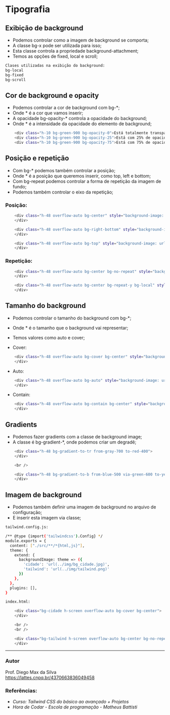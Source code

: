 # Tipografia

## Exibição de background

* Podemos controlar como a imagem de background se comporta;
* A classe bg-x pode ser utilizada para isso;
* Esta classe controla a propriedade background-attachment;
* Temos as opções de fixed, local e scroll;

```bash
Clases utilizadas na exibição do background:
bg-local
bg-fixed
bg-scroll

```

## Cor de background e opacity

* Podemos controlar a cor de background com bg-*;
* Onde * é a cor que vamos inserir;
* A opacidade bg-opacity-* controla a opacidade do background;
* Onde * é a intensidade da opacidade do elemento de background;

```bash
    <div class="h-10 bg-green-900 bg-opacity-0">Está totalmente transparente</div>
    <div class="h-10 bg-green-900 bg-opacity-25">Está com 25% de opacidade</div>
    <div class="h-10 bg-green-900 bg-opacity-75">Está com 75% de opacidade</div>
```

## Posição e repetição

* Com bg-* podemos também controlar a posição;
* Onde * é a posição que queremos inserir, como top, left e bottom;
* Com bg-repeat podemos controlar a forma de repetição da imagem de fundo;
* Podemos também controlar o eixo da repetição;

### Posição:

```bash
    <div class="h-48 overflow-auto bg-center" style="background-image: url(img/bg_cidade.jpg);">
    </div>

    <div class="h-48 overflow-auto bg-right-bottom" style="background-image: url(img/bg_cidade.jpg);">
    </div>

    <div class="h-48 overflow-auto bg-top" style="background-image: url(img/bg_cidade.jpg);">
    </div>

```

### Repetição:

```bash
    <div class="h-48 overflow-auto bg-center bg-no-repeat" style="background-image: url(img/tailwind.png);">
    </div>

    <div class="h-48 overflow-auto bg-center bg-repeat-y bg-local" style="background-image: url(img/tailwind.png);">
    </div>
```

## Tamanho do background

* Podemos controlar o tamanho do background com bg-*;
* Onde * é o tamanho que o background vai representar;
* Temos valores como auto e cover;

* Cover:
```bash
    <div class="h-48 overflow-auto bg-cover bg-center" style="background-image: url(img/bg_cidade.jpg);">
    </div>
```

* Auto:
```bash
    <div class="h-48 overflow-auto bg-auto" style="background-image: url(img/bg_cidade.jpg);">
    </div>
```

* Contain:
```bash
    <div class="h-48 overflow-auto bg-contain bg-center" style="background-image: url(img/bg_cidade.jpg);">
    </div>
```

## Gradients

* Podemos fazer gradients com a classe de background image;
* A classe é bg-gradient-*, onde podemos criar um degradê;

```bash
    <div class="h-48 bg-gradient-to-tr from-gray-700 to-red-400">
    </div>

    <br />

    <div class="h-48 bg-gradient-to-b from-blue-500 via-green-600 to-yellow-400">
    </div>
```

## Imagem de background

* Podemos também definir uma imagem de background no arquivo de configuração;
* E inserir esta imagem via classe;

```bash
tailwind.config.js:

/** @type {import('tailwindcss').Config} */
module.exports = {
  content: ["./src/**/*{html,js}"],
  theme: {
    extend: {
      backgroundImage: theme => ({
        'cidade': 'url(../img/bg_cidade.jpg)',
        'tailwind': 'url(../img/tailwind.png)'
      })
    },
  },
  plugins: [],
}

```
```bash
index.html:

    <div class="bg-cidade h-screen overflow-auto bg-cover bg-center">
    </div>

    <br />
    <br />

    <div class="bg-tailwind h-screen overflow-auto bg-center bg-no-repeat">
    </div>

```

<hr>

### Autor

Prof. Diego Max da Silva<br>
https://lattes.cnpq.br/4370663836049458

### Referências:

- _Curso: Tailwind CSS do básico ao avançado + Projetos_
- _Hora de Codar - Escola de programação - Matheus Battisti_
